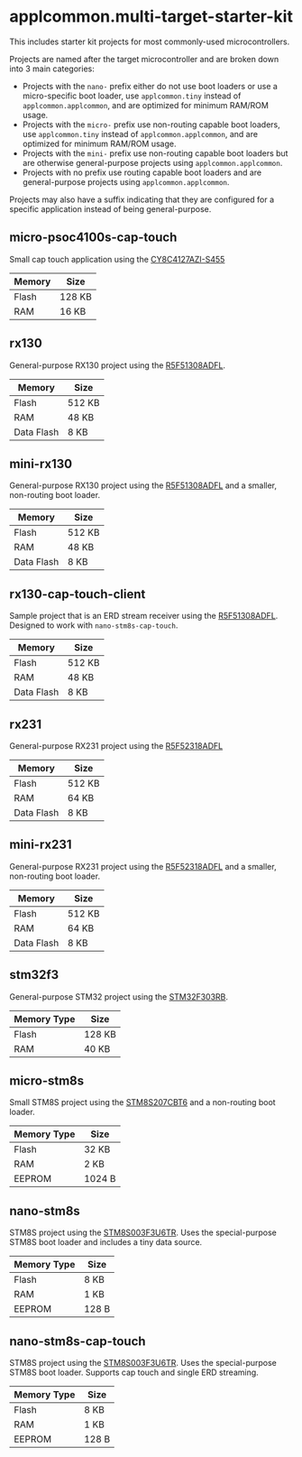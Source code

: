 # applcommon.multi-target-starter-kit
This includes starter kit projects for most commonly-used microcontrollers.

Projects are named after the target microcontroller and are broken down into 3 main categories:
- Projects with the `nano-` prefix either do not use boot loaders or use a micro-specific boot loader, use `applcommon.tiny` instead of `applcommon.applcommon`, and are optimized for minimum RAM/ROM usage.
- Projects with the `micro-` prefix use non-routing capable boot loaders, use `applcommon.tiny` instead of `applcommon.applcommon`, and are optimized for minimum RAM/ROM usage.
- Projects with the `mini-` prefix use non-routing capable boot loaders but are otherwise general-purpose projects using `applcommon.applcommon`.
- Projects with no prefix use routing capable boot loaders and are general-purpose projects using `applcommon.applcommon`.

Projects may also have a suffix indicating that they are configured for a specific application instead of being general-purpose.

## micro-psoc4100s-cap-touch
Small cap touch application using the [CY8C4127AZI-S455](https://www.cypress.com/part/cy8c4127azi-s455)

| Memory | Size   |
|--------|--------|
| Flash  | 128 KB |
| RAM    | 16 KB  |

## rx130
General-purpose RX130 project using the [R5F51308ADFL](https://www.renesas.com/us/en/products/microcontrollers-microprocessors/rx/rx100/rx130/device/R5F51308ADFL.html).

| Memory     | Size   |
|------------|--------|
| Flash      | 512 KB |
| RAM        | 48 KB  |
| Data Flash | 8 KB   |

## mini-rx130
General-purpose RX130 project using the [R5F51308ADFL](https://www.renesas.com/us/en/products/microcontrollers-microprocessors/rx/rx100/rx130/device/R5F51308ADFL.html) and a smaller, non-routing boot loader.

| Memory     | Size   |
|------------|--------|
| Flash      | 512 KB |
| RAM        | 48 KB  |
| Data Flash | 8 KB   |

## rx130-cap-touch-client
Sample project that is an ERD stream receiver using the [R5F51308ADFL](https://www.renesas.com/us/en/products/microcontrollers-microprocessors/rx/rx100/rx130/device/R5F51308ADFL.html). Designed to work with `nano-stm8s-cap-touch`.

| Memory     | Size   |
|------------|--------|
| Flash      | 512 KB |
| RAM        | 48 KB  |
| Data Flash | 8 KB   |

## rx231
General-purpose RX231 project using the [R5F52318ADFL](https://www.renesas.com/sg/en/products/microcontrollers-microprocessors/rx/rx200/rx231/device/R5F52318ADFL.html)

| Memory     | Size   |
|------------|--------|
| Flash      | 512 KB |
| RAM        | 64 KB  |
| Data Flash | 8 KB   |

## mini-rx231
General-purpose RX231 project using the [R5F52318ADFL](https://www.renesas.com/sg/en/products/microcontrollers-microprocessors/rx/rx200/rx231/device/R5F52318ADFL.html) and a smaller, non-routing boot loader.

| Memory     | Size   |
|------------|--------|
| Flash      | 512 KB |
| RAM        | 64 KB  |
| Data Flash | 8 KB   |

## stm32f3
General-purpose STM32 project using the [STM32F303RB](https://www.st.com/en/microcontrollers-microprocessors/stm32f303rb.html).

| Memory Type | Size   |
|-------------|--------|
| Flash       | 128 KB |
| RAM         | 40 KB  |

## micro-stm8s
Small STM8S project using the [STM8S207CBT6](https://www.st.com/resource/en/datasheet/stm8s207cb.pdf) and a non-routing boot loader.

| Memory Type | Size   |
|-------------|--------|
| Flash       | 32 KB  |
| RAM         | 2 KB   |
| EEPROM      | 1024 B |

## nano-stm8s
STM8S project using the [STM8S003F3U6TR](https://www.st.com/en/microcontrollers-microprocessors/stm8s003f3.html). Uses the special-purpose STM8S boot loader and includes a tiny data source.

| Memory Type | Size  |
|-------------|-------|
| Flash       | 8 KB  |
| RAM         | 1 KB  |
| EEPROM      | 128 B |

## nano-stm8s-cap-touch
STM8S project using the [STM8S003F3U6TR](https://www.st.com/en/microcontrollers-microprocessors/stm8s003f3.html). Uses the special-purpose STM8S boot loader. Supports cap touch and single ERD streaming.

| Memory Type | Size  |
|-------------|-------|
| Flash       | 8 KB  |
| RAM         | 1 KB  |
| EEPROM      | 128 B |
